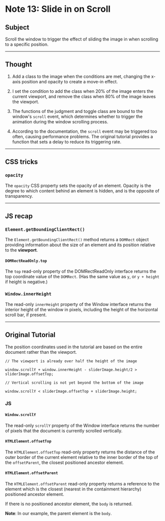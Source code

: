 # Note 13: Slide in on Scroll

## Subject

Scroll the window to trigger the effect of sliding the image in when scrolling to a specific position.

---

## Thought

1. Add a class to the image when the conditions are met, changing the x-axis position and opacity to create a move-in effect.

2. I set the condition to add the class when 20% of the image enters the current viewport, and remove the class when 80% of the image leaves the viewport.

3. The functions of the judgment and toggle class are bound to the window's `scroll` event, which determines whether to trigger the animation during the window scrolling process.

4. According to the documentation, the `scroll` event may be triggered too often, causing performance problems. The original tutorial provides a function that sets a delay to reduce its triggering rate.

---

## CSS tricks

### `opacity`

The `opacity` CSS property sets the opacity of an element. Opacity is the degree to which content behind an element is hidden, and is the opposite of transparency.

---

## JS recap

### `Element.getBoundingClientRect()`

The `Element.getBoundingClientRect()` method returns a `DOMRect` object providing information about the size of an element and its position relative to the **viewport**.

#### `DOMRectReadOnly.top`

The `top` read-only property of the DOMRectReadOnly interface returns the top coordinate value of the `DOMRect`. (Has the same value as `y`, or `y + height` if height is negative.)

### `Window.innerHeight`

The read-only `innerHeight` property of the Window interface returns the interior height of the window in pixels, including the height of the horizontal scroll bar, if present.

---

## Original Tutorial

The position coordinates used in the tutorial are based on the entire document rather than the viewport.

```
// The viewport is already over half the height of the image

window.scrollY + window.innerHeight - sliderImage.height/2 > sliderImage.offsetTop;

// Vertical scrolling is not yet beyond the bottom of the image

window.scrollY < sliderImage.offsetTop + sliderImage.height;
```

### JS

#### `Window.scrollY`

The read-only `scrollY` property of the Window interface returns the number of pixels that the document is currently scrolled vertically.

#### `HTMLElement.offsetTop`

The `HTMLElement.offsetTop` read-only property returns the distance of the outer border of the current element relative to the inner border of the top of the `offsetParent`, the closest positioned ancestor element.

#### `HTMLElement.offsetParent`

The `HTMLElement.offsetParent` read-only property returns a reference to the element which is the closest (nearest in the containment hierarchy) positioned ancestor element.

If there is no positioned ancestor element, the `body` is returned.

**Note**: In our example, the parent element is the `body`.













